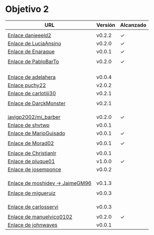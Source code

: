 # Objetivo 2

| URL                                        | Versión | Alcanzado |
|--------------------------------------------|---------|-----------|
| <!-- Enlace de sergioae19 --> | | |
| [Enlace danieeeld2](https://github.com/josemponce/RutaMusical/pull/7) | v0.2.2 |✓|
| [Enlace de LuciaAnsino](https://github.com/puchy22/nutri-app/pull/7) | v0.2.0 | ✓ |
| [Enlace de Enaraque](https://github.com/spmanolo/calidad-aire/pull/8) | v0.0.1 | ✓ |
| <!-- Enlace de giorgiogiovanni --> | | |
| [Enlace de PabloBarTo](https://github.com/javigp2002/LazyFood/pull/7) | v0.2.0 |✓ |
| <!-- Enlace de danibarranqueroo --> | | |
| <!-- Enlace de Amadocm --> | | |
| <!-- Enlace de marinajcs --> | | |
| <!-- Enlace de GiancaGrizzly --> | | |
| [Enlace de adelahera](https://github.com/Enaraque/bus_stadistics/pull/6) | v0.0.4 | |
| [Enlace puchy22](https://github.com/shvtwp/DePendiente/pull/9)  | v2.0.2 ||
| [Enlace de carlotiii30](https://github.com/LuciaAnsino/CompraOnline/pull/6) | v0.2.1 | |
| <!-- Enlace de sergioffdez --> | | |
| [Enlace de DarckMonster](https://github.com/danieeeld2/LogisticsRoutes/pull/8) | v0.2.1 | |
| <!-- Enlace de DFolchA --> | | |
| <!-- Enlace de diagmatrix --> | | |
| <!-- Enlace de JaimeGM96 --> | | |
| [javigp2002/mi_barber](https://github.com/Christianlr/MIBarberSchedule/pull/7)| v0.2.0| ✓|
| [Enlace de shvtwp](https://github.com/marinajcs/asignacionTareas/pull/7)| v0.0.1 | |
| [Enlace de MarioGuisado](https://github.com/manuelvico0102/easySelect/pull/7) | v0.0.1 |✓ |
| <!-- Enlace de J P S --> | | |
| [Enlace de Morad02](https://github.com/MarioGuisado/TrainMe/pull/6) | v0.0.1 | ✓ |
| <!-- Enlace de albertolj --> | | |
| [Enlace de Christianlr](https://github.com/adelahera/basket-stats/pull/7) | v0.0.1 | |
| [Enlace de pluque01](https://github.com/carlosservi/Asistente_Ruta_Camioneros/pull/13) | v1.0.0 |✓ |
| [Enlace de josemponce](https://github.com/moshidev/MaquiTracker/pull/11) | v0.0.2 | |
| <!-- Enlace de smallPingu --> | | |
| <!-- Enlace de chelunike --> | | |
| <!-- Enlace de M M M --> | | |
| [Enlace de moshidev -> JaimeGM96](https://github.com/JaimeGM96/RutasAutobuses/pull/6) | v0.1.3 | |
| <!-- Enlace de R L O E --> | | |
| [Enlace de migueruiz](https://github.com/pluque01/CofreSagradoVirtual/pull/8) | v0.0.3 | |
| <!-- Enlace de Javito198 --> | | |
| <!-- Enlace de Alvarosanpal --> | | |
| <!-- Enlace de spmanolo --> | | |
|[Enlace de carlosservi](https://github.com/johnwaves/recambios-express/pull/10) |v0.0.3 | |
| <!-- Enlace de raultl12 --> | | |
| [Enlace de manuelvico0102](https://github.com/Morad02/F1Data/pull/9) | v0.2.0 |✓ |
| [Enlace de johnwaves](https://github.com/migueruiz/Automatricula/pull/11) | v0.0.1 | |
